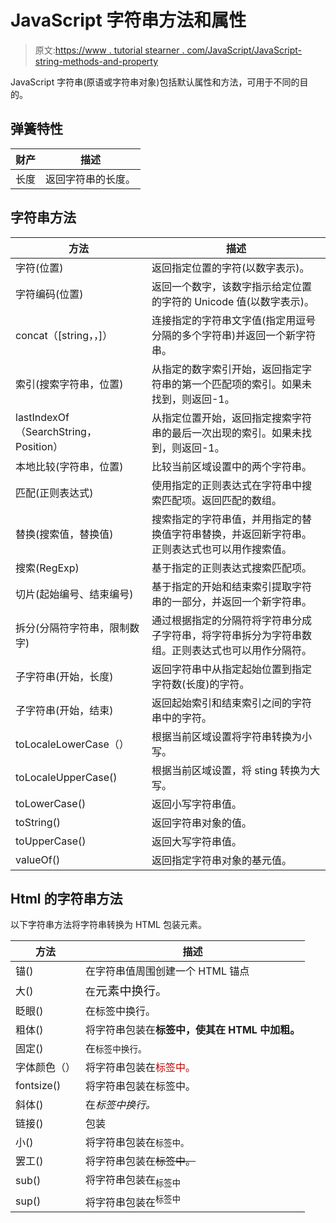 # JavaScript 字符串方法和属性

> 原文:[https://www . tutorial stearner . com/JavaScript/JavaScript-string-methods-and-property](https://www.tutorialsteacher.com/javascript/javascript-string-methods-and-property)

JavaScript 字符串(原语或字符串对象)包括默认属性和方法，可用于不同的目的。

## 弹簧特性

| 财产 | 描述 |
| --- | --- |
| 长度 | 返回字符串的长度。 |

## 字符串方法

| 方法 | 描述 |
| --- | --- |
| 字符(位置) | 返回指定位置的字符(以数字表示)。 |
| 字符编码(位置) | 返回一个数字，该数字指示给定位置的字符的 Unicode 值(以数字表示)。 |
| concat（[string，，]） | 连接指定的字符串文字值(指定用逗号分隔的多个字符串)并返回一个新字符串。 |
| 索引(搜索字符串，位置) | 从指定的数字索引开始，返回指定字符串的第一个匹配项的索引。如果未找到，则返回-1。 |
| lastIndexOf（SearchString， Position） | 从指定位置开始，返回指定搜索字符串的最后一次出现的索引。如果未找到，则返回-1。 |
| 本地比较(字符串，位置) | 比较当前区域设置中的两个字符串。 |
| 匹配(正则表达式) | 使用指定的正则表达式在字符串中搜索匹配项。返回匹配的数组。 |
| 替换(搜索值，替换值) | 搜索指定的字符串值，并用指定的替换值字符串替换，并返回新字符串。正则表达式也可以用作搜索值。 |
| 搜索(RegExp) | 基于指定的正则表达式搜索匹配项。 |
| 切片(起始编号、结束编号) | 基于指定的开始和结束索引提取字符串的一部分，并返回一个新字符串。 |
| 拆分(分隔符字符串，限制数字) | 通过根据指定的分隔符将字符串分成子字符串，将字符串拆分为字符串数组。正则表达式也可以用作分隔符。 |
| 子字符串(开始，长度) | 返回字符串中从指定起始位置到指定字符数(长度)的字符。 |
| 子字符串(开始，结束) | 返回起始索引和结束索引之间的字符串中的字符。 |
| toLocaleLowerCase（） | 根据当前区域设置将字符串转换为小写。 |
| toLocaleUpperCase() | 根据当前区域设置，将 sting 转换为大写。 |
| toLowerCase() | 返回小写字符串值。 |
| toString() | 返回字符串对象的值。 |
| toUpperCase() | 返回大写字符串值。 |
| valueOf() | 返回指定字符串对象的基元值。 |

## Html 的字符串方法

以下字符串方法将字符串转换为 HTML 包装元素。

| 方法 | 描述 |
| --- | --- |
| 锚() | 在字符串值周围创建一个 HTML 锚点 |
| 大() | 在<big>元素中换行。</big> |
| 眨眼() | 在<blink>标签中换行。</blink> |
| 粗体() | 将字符串包装在**标签中，使其在 HTML 中加粗。** |
| 固定() | 在`标签中换行。` |
| 字体颜色（） | 将字符串包装在<font color="color">标签中。</font> |
| fontsize() | 将字符串包装在<font size="size">标签中。</font> |
| 斜体() | 在*标签中换行。* |
| 链接() | 包装 |
| 小() | 将字符串包装在<small>标签中。</small> |
| 罢工() | 将字符串包装在~~标签中。~~ |
| sub() | 将字符串包装在<sub>标签中</sub> |
| sup() | 将字符串包装在<sup>标签中</sup> |